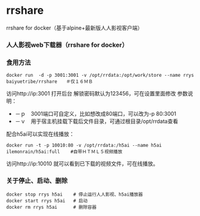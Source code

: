 # rrshare
rrshare for docker（基于alpine+最新版人人影视客户端）

### 人人影视web下载器（rrshare for docker）

### 食用方法
```
docker run  -d -p 3001:3001 -v /opt/rrdata:/opt/work/store --name rrys baiyuetribe/rrshare　　＃仅１６ＭＢ
```
访问http://ip:3001 打开后台 解锁密码默认为123456，可在设置里面修改
参数说明：
- －ｐ　3001端口可自定义，比如想改成80端口，可以改为-p 80:3001
- －ｖ　用于宿主机挂载下载后文件目录，可通过根目录/opt/rrdata查看

配合h5ai可以实现在线播放：
```
docker run -t -p 10010:80 -v /opt/rrdata:/h5ai --name h5ai ilemonrain/h5ai:full    #自带ＨＴＭＬ５视频播放
```
访问http://ip:10010 就可以看到已下载的视频文件，可在线播放。

### 关于停止、启动、删除
```
docker stop rrys h5ai    # 停止运行人人影视、h5ai播放器
docker start rrys h5ai   # 启动
docker rm rrys h5ai      # 删除容器
```
